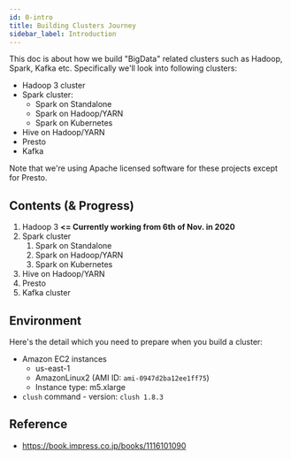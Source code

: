 ```yaml
---
id: 0-intro
title: Building Clusters Journey
sidebar_label: Introduction
---
```



This doc is about how we build "BigData" related clusters such as Hadoop, Spark, Kafka etc. Specifically we'll look into following clusters:
* Hadoop 3 cluster
* Spark cluster:
    * Spark on Standalone
    * Spark on Hadoop/YARN
    * Spark on Kubernetes
* Hive on Hadoop/YARN
* Presto
* Kafka

Note that we're using Apache licensed software for these projects except for Presto.

## Contents (& Progress)
1. Hadoop 3 **<= Currently working from 6th of Nov. in 2020**
2. Spark cluster
    1. Spark on Standalone
    2. Spark on Hadoop/YARN
    3. Spark on Kubernetes
3. Hive on Hadoop/YARN
4. Presto
5. Kafka cluster


## Environment
Here's the detail which you need to prepare when you build a cluster:
* Amazon EC2 instances
    * us-east-1
    * AmazonLinux2 (AMI ID: `ami-0947d2ba12ee1ff75`)
    * Instance type: m5.xlarge
* `clush` command - version: `clush 1.8.3`

## Reference
* https://book.impress.co.jp/books/1116101090